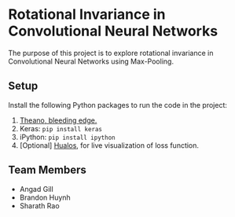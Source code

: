 # Rotational Invariance in Convolutional Neural Networks

The purpose of this project is to explore rotational invariance in Convolutional Neural Networks using Max-Pooling.  

## Setup  
Install the following Python packages to run the code in the project:  
1. [Theano, bleeding edge.](http://deeplearning.net/software/theano/install.html#bleeding-edge-install-instructions)  
2. Keras: `pip install keras`  
3. iPython: `pip install ipython`  
4. [Optional] [Hualos](https://github.com/fchollet/hualos), for live visualization of loss function.  

## Team Members
* Angad Gill
* Brandon Huynh
* Sharath Rao
